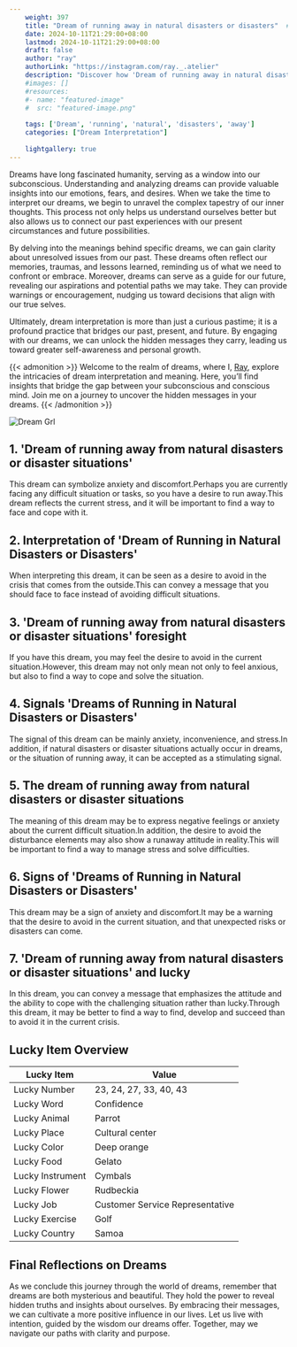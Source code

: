 ```yaml
---
    weight: 397
    title: "Dream of running away in natural disasters or disasters"  # Assuming 'title' column exists
    date: 2024-10-11T21:29:00+08:00
    lastmod: 2024-10-11T21:29:00+08:00
    draft: false
    author: "ray"
    authorLink: "https://instagram.com/ray._.atelier"
    description: "Discover how 'Dream of running away in natural disasters or disasters' can interpret your future and uncover its significant meanings in your life."
    #images: []
    #resources:
    #- name: "featured-image"
    #  src: "featured-image.png"
    
    tags: ['Dream', 'running', 'natural', 'disasters', 'away']
    categories: ["Dream Interpretation"]
    
    lightgallery: true
---
```

    
Dreams have long fascinated humanity, serving as a window into our subconscious. Understanding and analyzing dreams can provide valuable insights into our emotions, fears, and desires. When we take the time to interpret our dreams, we begin to unravel the complex tapestry of our inner thoughts. This process not only helps us understand ourselves better but also allows us to connect our past experiences with our present circumstances and future possibilities.

By delving into the meanings behind specific dreams, we can gain clarity about unresolved issues from our past. These dreams often reflect our memories, traumas, and lessons learned, reminding us of what we need to confront or embrace. Moreover, dreams can serve as a guide for our future, revealing our aspirations and potential paths we may take. They can provide warnings or encouragement, nudging us toward decisions that align with our true selves.

Ultimately, dream interpretation is more than just a curious pastime; it is a profound practice that bridges our past, present, and future. By engaging with our dreams, we can unlock the hidden messages they carry, leading us toward greater self-awareness and personal growth.

{{< admonition >}}
Welcome to the realm of dreams, where I, [Ray](https://instagram.com/ray._.atelier), explore the intricacies of dream interpretation and meaning. Here, you’ll find insights that bridge the gap between your subconscious and conscious mind. Join me on a journey to uncover the hidden messages in your dreams.
{{< /admonition >}}

![Dream Grl](https://cdn.pixabay.com/photo/2017/11/02/03/35/gothic-2910057_1280.jpg "Dream Grl")

## 1. 'Dream of running away from natural disasters or disaster situations'
This dream can symbolize anxiety and discomfort.Perhaps you are currently facing any difficult situation or tasks, so you have a desire to run away.This dream reflects the current stress, and it will be important to find a way to face and cope with it.

## 2. Interpretation of 'Dream of Running in Natural Disasters or Disasters'
When interpreting this dream, it can be seen as a desire to avoid in the crisis that comes from the outside.This can convey a message that you should face to face instead of avoiding difficult situations.

## 3. 'Dream of running away from natural disasters or disaster situations' foresight
If you have this dream, you may feel the desire to avoid in the current situation.However, this dream may not only mean not only to feel anxious, but also to find a way to cope and solve the situation.

## 4. Signals 'Dreams of Running in Natural Disasters or Disasters'
The signal of this dream can be mainly anxiety, inconvenience, and stress.In addition, if natural disasters or disaster situations actually occur in dreams, or the situation of running away, it can be accepted as a stimulating signal.

## 5. The dream of running away from natural disasters or disaster situations
The meaning of this dream may be to express negative feelings or anxiety about the current difficult situation.In addition, the desire to avoid the disturbance elements may also show a runaway attitude in reality.This will be important to find a way to manage stress and solve difficulties.

## 6. Signs of 'Dreams of Running in Natural Disasters or Disasters'
This dream may be a sign of anxiety and discomfort.It may be a warning that the desire to avoid in the current situation, and that unexpected risks or disasters can come.

## 7. 'Dream of running away from natural disasters or disaster situations' and lucky
In this dream, you can convey a message that emphasizes the attitude and the ability to cope with the challenging situation rather than lucky.Through this dream, it may be better to find a way to find, develop and succeed than to avoid it in the current crisis.

## Lucky Item Overview
| Lucky Item          | Value              |
|---------------|--------------------|
| Lucky Number        | 23, 24, 27, 33, 40, 43  |
| Lucky Word          | Confidence |
| Lucky Animal        | Parrot |
| Lucky Place         | Cultural center     |
| Lucky Color         | Deep orange     |
| Lucky Food          | Gelato      |
| Lucky Instrument    | Cymbals |
| Lucky Flower        | Rudbeckia    |
| Lucky Job           | Customer Service Representative       |
| Lucky Exercise      | Golf  |
| Lucky Country       | Samoa    |


##  Final Reflections on Dreams

As we conclude this journey through the world of dreams, remember that dreams are both mysterious and beautiful. They hold the power to reveal hidden truths and insights about ourselves. By embracing their messages, we can cultivate a more positive influence in our lives. Let us live with intention, guided by the wisdom our dreams offer. Together, may we navigate our paths with clarity and purpose.
